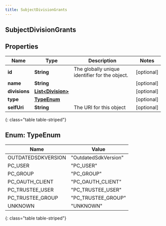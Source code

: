 ```yaml
---
title: SubjectDivisionGrants
---
```


## SubjectDivisionGrants

## Properties

| Name          | Type                                                         | Description                                    | Notes      |
| ------------- | ------------------------------------------------------------ | ---------------------------------------------- | ---------- |
| **id**        | <!----><!---->**String**<!---->                              | The globally unique identifier for the object. | [optional] |
| **name**      | <!----><!---->**String**<!---->                              |                                                | [optional] |
| **divisions** | <!----><!---->[**List&lt;Division&gt;**](Division.md)<!----> |                                                | [optional] |
| **type**      | [**TypeEnum**](#TypeEnum)<!---->                             |                                                | [optional] |
| **selfUri**   | <!----><!---->**String**<!---->                              | The URI for this object                        | [optional] |

{: class="table table-striped"}

<a name="TypeEnum"></a>

## Enum: TypeEnum

| Name               | Value                          |
| ------------------ | ------------------------------ |
| OUTDATEDSDKVERSION | &quot;OutdatedSdkVersion&quot; |
| PC_USER            | &quot;PC_USER&quot;            |
| PC_GROUP           | &quot;PC_GROUP&quot;           |
| PC_OAUTH_CLIENT    | &quot;PC_OAUTH_CLIENT&quot;    |
| PC_TRUSTEE_USER    | &quot;PC_TRUSTEE_USER&quot;    |
| PC_TRUSTEE_GROUP   | &quot;PC_TRUSTEE_GROUP&quot;   |
| UNKNOWN            | &quot;UNKNOWN&quot;            |

{: class="table table-striped"}
